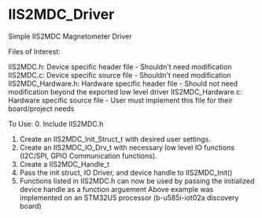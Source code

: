 # IIS2MDC_Driver

Simple IIS2MDC Magnetometer Driver

Files of Interest:

IIS2MDC.h: Device specific header file - Shouldn't need modification
IIS2MDC.c: Device specific source file - Shouldn't need modification
IIS2MDC_Hardware.h: Hardware specific header file - Should not need modification beyond the exported low level driver
IIS2MDC_Hardware.c: Hardware specific source file - User must implement this file for their board/project needs

To Use:
0. Include IIS2MDC.h
1. Create an IIS2MDC_Init_Struct_t with desired user settings.
2. Create an IIS2MDC_IO_Drv_t with necessary low level IO functions (I2C/SPI, GPIO Communication functions).
3. Create a IIS2MDC_Handle_t
4. Pass the init struct, IO Driver, and device handle to IIS2MDC_Init()
5. Functions listed in IIS2MDC.h can now be used by passing the initialized device handle as a function arguement
Above example was implemented on an STM32U5 processor (b-u585i-iot02a discovery board)
